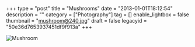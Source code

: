+++
type = "post"
title = "Mushrooms"
date = "2013-01-01T18:12:54"
description = ""
category = ["Photography"]
tag = []
enable_lightbox = false
thumbnail = "mushroom@240.jpg"
draft = false
legacyid = "50e36d7653937451df9f913a"
+++

<p><img style="display:block; margin-left:auto; margin-right:auto;" src="mushroom.jpg" alt="Mushroom" title="mushroom.jpg" border="0"   /></p>
